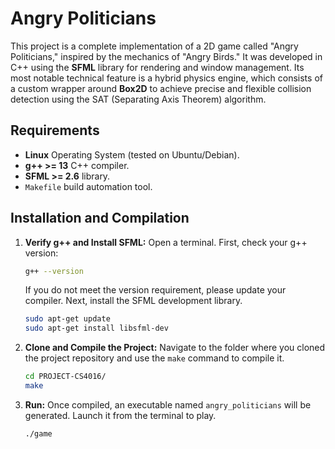 # Angry Politicians

This project is a complete implementation of a 2D game called "Angry Politicians," inspired by the mechanics of "Angry Birds." It was developed in C++ using the **SFML** library for rendering and window management. Its most notable technical feature is a hybrid physics engine, which consists of a custom wrapper around **Box2D** to achieve precise and flexible collision detection using the SAT (Separating Axis Theorem) algorithm.

## Requirements

* **Linux** Operating System (tested on Ubuntu/Debian).
* **g++ >= 13** C++ compiler.
* **SFML >= 2.6** library.
* `Makefile` build automation tool.

## Installation and Compilation

1.  **Verify g++ and Install SFML:**
    Open a terminal. First, check your g++ version:
    ```bash
    g++ --version
    ```
    If you do not meet the version requirement, please update your compiler. Next, install the SFML development library.
    ```bash
    sudo apt-get update
    sudo apt-get install libsfml-dev
    ```

2.  **Clone and Compile the Project:**
    Navigate to the folder where you cloned the project repository and use the `make` command to compile it.
    ```bash
    cd PROJECT-CS4016/
    make
    ```

3.  **Run:**
    Once compiled, an executable named `angry_politicians` will be generated. Launch it from the terminal to play.
    ```bash
    ./game
    ```
